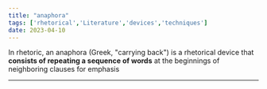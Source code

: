 ```yaml
---
title: "anaphora"
tags: ['rhetorical','Literature','devices','techniques']
date: 2023-04-10
---
```


In rhetoric, an anaphora (Greek, "carrying back") is a rhetorical device that **consists of repeating a sequence of words** at the beginnings of neighboring clauses 
for emphasis

---

